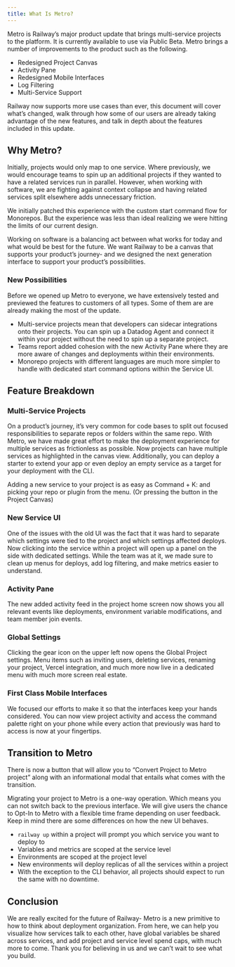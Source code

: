 ```yaml
---
title: What Is Metro?
---
```


<NextImage
src="https://res.cloudinary.com/railway/image/upload/v1644303904/docs/CleanShot_2022-02-08_at_02.04.30_xj4kzt.png"
alt="Screenshot of Metro in Chrome Browser"
layout="responsive"
width={1958} height={1236} quality={100} />

Metro is Railway’s major product update that brings multi-service projects to the platform. It is currently available to use via Public Beta. Metro brings a number of improvements to the product such as the following.

- Redesigned Project Canvas
- Activity Pane
- Redesigned Mobile Interfaces
- Log Filtering
- Multi-Service Support

Railway now supports more use cases than ever, this document will cover what’s changed, walk through how some of our users are already taking advantage of the new features, and talk in depth about the features included in this update.

## Why Metro?

Initially, projects would only map to one service. Where previously, we would encourage teams to spin up an additional projects if they wanted to have a related services run in parallel. However, when working with software, we are fighting against context collapse and having related services split elsewhere adds unnecessary friction.

We initially patched this experience with the custom start command flow for Monorepos. But the experience was less than ideal realizing we were hitting the limits of our current design.

Working on software is a balancing act between what works for today and what would be best for the future. We want Railway to be a canvas that supports your product’s journey- and we designed the next generation interface to support your product’s possibilities.

### New Possibilities

Before we opened up Metro to everyone, we have extensively tested and previewed the features to customers of all types. Some of them are are already making the most of the update.

- Multi-service projects mean that developers can sidecar integrations onto their projects. You can spin up a Datadog Agent and connect it within your project without the need to spin up a separate project.
- Teams report added cohesion with the new Activity Pane where they are more aware of changes and deployments within their environments.
- Monorepo projects with different languages are much more simpler to handle with dedicated start command options within the Service UI.

## Feature Breakdown

### Multi-Service Projects

<NextImage
src="https://res.cloudinary.com/railway/image/upload/v1644302337/docs/CleanShot_2022-02-08_at_01.32.19_bwyxyl.png"
alt="Screenshot of Multi Service View"
layout="responsive"
width={2403} height={1087} quality={100} />

On a product’s journey, it’s very common for code bases to split out focused responsibilities to separate repos or folders within the same repo. With Metro, we have made great effort to make the deployment experience for multiple services as frictionless as possible. Now projects can have multiple services as highlighted in the canvas view. Additionally, you can deploy a starter to extend your app or even deploy an empty service as a target for your deployment with the CLI.

Adding a new service to your project is as easy as Command + K: and picking your repo or plugin from the menu. (Or pressing the button in the Project Canvas)

### New Service UI

<NextImage
src="https://res.cloudinary.com/railway/image/upload/v1644301146/docs/services-ui-view_qxithf.png"
alt="Screenshot of Service View"
layout="responsive"
width={1024} height={582} quality={80} />

One of the issues with the old UI was the fact that it was hard to separate which settings were tied to the project and which settings affected deploys. Now clicking into the service within a project will open up a panel on the side with dedicated settings. While the team was at it, we made sure to clean up menus for deploys, add log filtering, and make metrics easier to understand.

### Activity Pane

<NextImage
src="https://res.cloudinary.com/railway/image/upload/v1644302072/docs/activity_ctz3yb.png"
alt="Screenshot of Activity Pane"
layout="intrinsic"
width={387} height={297} quality={80} />

The new added activity feed in the project home screen now shows you all relevant events like deployments, environment variable modifications, and team member join events.

### Global Settings

<NextImage
src="https://res.cloudinary.com/railway/image/upload/v1644301148/docs/service-pr-deploys_v1crch.png"
alt="Screenshot of Service UI"
layout="responsive"
width={1200} height={630} quality={80} />

Clicking the gear icon on the upper left now opens the Global Project settings. Menu items such as inviting users, deleting services, renaming your project, Vercel integration, and much more now live in a dedicated menu with much more screen real estate.

### First Class Mobile Interfaces

<NextImage
src="https://res.cloudinary.com/railway/image/upload/v1644301144/docs/mobile-metro-og_dmqo02.png"
alt="Screenshot of Mobile Views"
layout="responsive"
width={1200} height={630} quality={80} />

We focused our efforts to make it so that the interfaces keep your hands considered. You can now view project activity and access the command palette right on your phone while every action that previously was hard to access is now at your fingertips.

## Transition to Metro

There is now a button that will allow you to “Convert Project to Metro project” along with an informational modal that entails what comes with the transition.

Migrating your project to Metro is a one-way operation. Which means you can not switch back to the previous interface. We will give users the chance to Opt-In to Metro with a flexible time frame depending on user feedback. Keep in mind there are some differences on how the new UI behaves.

- `railway up` within a project will prompt you which service you want to deploy to
- Variables and metrics are scoped at the service level
- Environments are scoped at the project level
- New environments will deploy replicas of all the services within a project
- With the exception to the CLI behavior, all projects should expect to run the same with no downtime.

## Conclusion

We are really excited for the future of Railway- Metro is a new primitive to how to think about deployment organization. From here, we can help you visualize how services talk to each other, have global variables be shared across services, and add project and service level spend caps, with much more to come. Thank you for believing in us and we can’t wait to see what you build.
